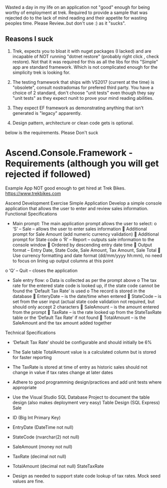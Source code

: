 Wasted a day in my life on an application not "good" enough for being worthy of employment at trek. Required to provide a sample that was rejected do to the lack of mind reading and their appetite for wasting peoples time. Please Review..but don't use :) as it "sucks". 

## Reasons I suck ##

1. Trek, expects you to bloat it with nuget packages (I lacked) and are incapable of NOT running "dotnet restore" (probably right click , check restore). Not that it was required for this as all the libs for this "Simple" app are standard framework. Which is not complicated enough for the simplicity trek is looking for.

2. The testing framework that ships with VS2017 (current at the time) is "obsolete", consult nostradomas for prefered third party. You have a choice of 2 standard, don't choose "unit tests" even though they say "unit tests" as they expect nunit to prove your mind reading abilities.

3. They expect EF framework as demonstrating anything that isn't generated is "legacy" apparently. 

4. Design pattern, architecture or clean code gets is optional. 


below is the requirements. Please Don't suck

# Ascend.Console.Framework - Requirements (although you will get rejected if followed)
Example App NOT good enough to get hired at Trek Bikes. https://www.trekbikes.com

Ascend Development Exercise
Simple Application
Develop a simple console application that allows the user to enter and review sales information.
Functional Specifications
- Main prompt: The main application prompt allows the user to select:
o ‘S’ – Sale – allows the user to enter sales information
 Additional prompt for Sale Amount (add numeric currency validation)
 Additional prompt for State code
o ‘R’ – Report – outputs sale information to the console window
 Ordered by descending entry date time
 Output format – Entry Date, State Code, Sale Amount, Tax Amount, Sale Total
 Use currency formatting and date format (dd/mm/yyyy hh:mm), no need to
focus on lining up output columns at this point

o ‘Q’ – Quit – closes the application
- Sale entry flow:
o Data is collected as per the prompt above
o The tax rate for the entered state code is looked up, if the state code cannot be found
the ‘Default Tax Rate’ is used
o The record is stored in the database
 EnteryDate – is the date/time when entered
 StateCode – is set from the user input (actual state code validation not required,
but should only accept 2 characters
 SaleAmount – is the amount entered from the prompt
 TaxRate – is the rate looked up from the StateTaxRate table or the ‘Default Tax
Rate’ if not found
 TotalAmount – is the SaleAmount and the tax amount added together

Technical Specifications
- ‘Default Tax Rate’ should be configurable and should initially be 6%
- The Sale table TotalAmount value is a calculated column but is stored for faster reporting
- The TaxRate is stored at time of entry as historic sales should not change in value if tax rates
change at later dates
- Adhere to good programming design/practices and add unit tests where appropriate
- Use the Visual Studio SQL Database Project to document the table design (also makes
deployment very easy)
Table Design (SQL Express)
Sale
- ID (Big Int Primary Key)
- EntryDate (DateTime not null)
- StateCode (nvarchar(2) not null)

- SaleAmount (money not null)
- TaxRate (decimal not null)
- TotalAmount (decimal not null)
StateTaxRate
- Design as needed to support state code lookup of tax rates. Mock seed values are fine.

